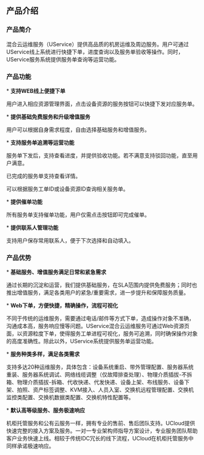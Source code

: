 

## 产品介绍

### 产品简介

混合云运维服务（UService）提供高品质的机房运维及周边服务。用户可通过UService线上系统进行快捷下单，进度查询以及服务单验收等操作。同时，UService服务系统提供服务单查询等运营功能。

### 产品功能

\* **支持WEB线上便捷下单**

用户进入相应资源管理界面，点击设备资源的服务按钮可以快捷下发对应服务单。

\* **提供基础免费服务和升级增值服务**

用户可以根据自身需求程度，自由选择基础服务和增值服务。

\* **支持服务单追溯等运营功能**

服务单下发后，支持查看进度，并提供验收功能。若不满意支持驳回功能，直至用户满意。

已完成的服务单支持查看详情。

可以根据服务工单ID或设备资源ID查询相关服务单。

\* **提供催单功能**

所有服务单支持催单功能，用户仅需点击按钮即可完成催单。

\* **提供联系人管理功能**

支持用户保存常用联系人，便于下次选择和自动填入。

### 产品优势

\* **基础服务、增值服务满足日常和紧急需求**

通过长期的沉淀和运营，我们提供基础服务，在SLA范围内提供免费服务；同时也推出增值服务，满足各类用户的紧急/重要需求，进一步提升和保障服务质量。

\* **Web下单，方便快捷，精确操作，流程可视化**

不同于传统的运维服务，需要通过电话/邮件等方式下单，造成操作对象不准确，沟通成本高，服务响应慢等问题。UService混合云运维服务可通过Web资源页面，以资源粒度下单，使得服务工单进程可视化，服务可追溯，同时确保操作对象的高度准确性。除此以外，UService系统提供服务单运营功能。

\* **服务种类多样，满足各类需求**

支持多达20种运维服务，具体包含：设备系统重启、带外管理配置、服务器系统重装、服务器系统调试、网络线缆调整（仅故障排查处理）、物理介质插拔-不拆箱、物理介质插拔-拆箱、代收快递、代发快递、设备上架、布线服务、设备下架、拍照、资产标签调整、KVM接入、人员入室、交换机远程管理配置、交换机监控类配置、交换机数据类配置、交换机特性配置等。

\* **默认高等级服务、服务极速响应**

机柜托管服务和公有云服务一样，拥有专业的售前、售后团队支持。UCloud提供快速完整的接入方案及服务。一对一专业架构师指导方案设计，专业服务团队帮助客户业务快速上线。相较于传统IDC冗长的线下流程，UCloud在机柜托管服务中同样承诺极速响应。
